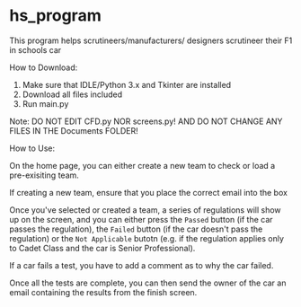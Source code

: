 # hs_program
This program helps scrutineers/manufacturers/ designers scrutineer their F1 in schools car

How to Download:

1) Make sure that IDLE/Python 3.x and Tkinter are installed
2) Download all files included
3) Run main.py

Note: DO NOT EDIT CFD.py NOR screens.py! AND DO NOT CHANGE ANY FILES IN THE Documents FOLDER!

How to Use:

On the home page, you can either create a new team to check or load a pre-exisiting team. 

If creating a new team, ensure that you place the correct email into the box

Once you've selected or created a team, a series of regulations will show up on the screen, and you can either press the `Passed` button (if the car passes the regulation), the `Failed` button (if the car doesn't pass the regulation) or the `Not Applicable` butotn (e.g. if the regulation applies only to Cadet Class and the car is Senior Professional).

If a car fails a test, you have to add a comment as to why the car failed.

Once all the tests are complete, you can then send the owner of the car an email containing the results from the finish screen.